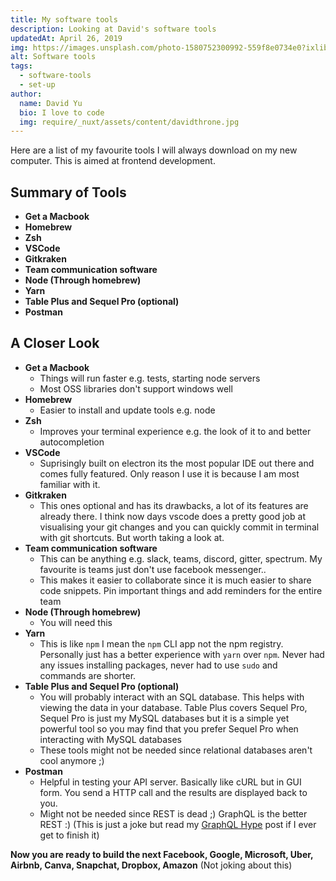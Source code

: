 ```yaml
---
title: My software tools
description: Looking at David's software tools
updatedAt: April 26, 2019
img: https://images.unsplash.com/photo-1580752300992-559f8e0734e0?ixlib=rb-1.2.1&ixid=eyJhcHBfaWQiOjEyMDd9&auto=format&fit=crop&w=634&q=80
alt: Software tools
tags:
  - software-tools
  - set-up
author:
  name: David Yu
  bio: I love to code
  img: require/_nuxt/assets/content/davidthrone.jpg
---
```


Here are a list of my favourite tools I will always download on my new computer. This is aimed at frontend development.

## Summary of Tools

- **Get a Macbook**
- **Homebrew**
- **Zsh**
- **VSCode**
- **Gitkraken**
- **Team communication software**
- **Node (Through homebrew)**
- **Yarn**
- **Table Plus and Sequel Pro (optional)**
- **Postman**

## A Closer Look

- **Get a Macbook**
  - Things will run faster e.g. tests, starting node servers
  - Most OSS libraries don't support windows well
- **Homebrew**
  - Easier to install and update tools e.g. node
- **Zsh**
  - Improves your terminal experience e.g. the look of it to and better autocompletion
- **VSCode**
  - Suprisingly built on electron its the most popular IDE out there and comes fully featured. Only reason I use it is because I am most familiar with it.
- **Gitkraken**
  - This ones optional and has its drawbacks, a lot of its features are already there. I think now days vscode does a pretty good job at visualising your git changes and you can quickly commit in terminal with git shortcuts. But worth taking a look at.
- **Team communication software**
  - This can be anything e.g. slack, teams, discord, gitter, spectrum. My favourite is teams just don't use facebook messenger..
  - This makes it easier to collaborate since it is much easier to share code snippets. Pin important things and add reminders for the entire team
- **Node (Through homebrew)**
  - You will need this
- **Yarn**
  - This is like `npm` I mean the `npm` CLI app not the npm registry. Personally just has a better experience with `yarn` over `npm`. Never had any issues installing packages, never had to use `sudo` and commands are shorter.
- **Table Plus and Sequel Pro (optional)**
  - You will probably interact with an SQL database. This helps with viewing the data in your database. Table Plus covers Sequel Pro, Sequel Pro is just my MySQL databases but it is a simple yet powerful tool so you may find that you prefer Sequel Pro when interacting with MySQL databases
  - These tools might not be needed since relational databases aren't cool anymore ;)
- **Postman**
  - Helpful in testing your API server. Basically like cURL but in GUI form. You send a HTTP call and the results are displayed back to you.
  - Might not be needed since REST is dead ;) GraphQL is the better REST :) (This is just a joke but read my [GraphQL Hype](/graphql-hype) post if I ever get to finish it)

**Now you are ready to build the next Facebook, Google, Microsoft, Uber, Airbnb, Canva, Snapchat, Dropbox, Amazon** (Not joking about this)
